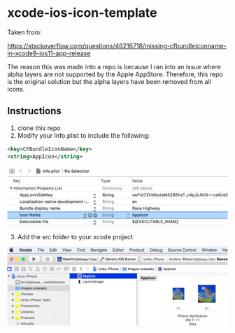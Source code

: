 # xcode-ios-icon-template

Taken from:

https://stackoverflow.com/questions/46216718/missing-cfbundleiconname-in-xcode9-ios11-app-release

The reason this was made into a repo is because I ran into an issue where alpha layers are not supported by the Apple AppStore. Therefore, this repo is the original solution but the alpha layers have been removed from all icons.

## Instructions

1. clone this repo
2. Modify your Info.plist to include the following:

```xml
<key>CFBundleIconName</key>
<string>AppIcon</string>
```

![img1](./img1.png)

3. Add the src folder to your xcode project

![img2](./img2.jpg)
